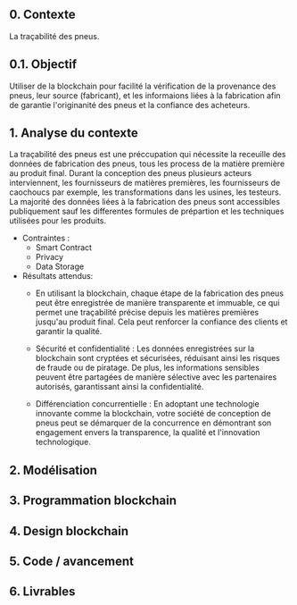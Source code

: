## 0. Contexte 
La traçabilité des pneus.
## 0.1. Objectif
Utiliser de la blockchain pour facilité la vérification de la provenance des pneus, leur source (fabricant), et les informaions liées à la fabrication afin de garantie l'originanité des pneus et la confiance des acheteurs.
## 1. Analyse du contexte 
La traçabilité des pneus est une préccupation qui nécessite la receuille des données de fabrication des pneus, tous les process de la matière première au produit final.
Durant la conception des pneus plusieurs acteurs interviennent, les fournisseurs de matières premières, les fournisseurs de caochoucs par exemple, les transformations dans les usines, les testeurs. La majorité des données liées à la fabrication des pneus sont accessibles publiquement sauf les differentes formules de prépartion et les techniques utilisées pour les produits. 

* Contraintes :
  - Smart Contract
  - Privacy
  - Data Storage
* Résultats attendus:
  - En utilisant la blockchain, chaque étape de la fabrication des pneus peut être enregistrée de manière transparente et immuable, ce qui permet une traçabilité précise depuis les matières premières jusqu'au produit final. Cela peut renforcer la confiance des clients et garantir la qualité.

  - Sécurité et confidentialité : Les données enregistrées sur la blockchain sont cryptées et sécurisées, réduisant ainsi les risques de fraude ou de piratage. De plus, les informations sensibles peuvent être partagées de manière sélective avec les partenaires autorisés, garantissant ainsi la confidentialité.

  - Différenciation concurrentielle : En adoptant une technologie innovante comme la blockchain, votre société de conception de pneus peut se démarquer de la concurrence en démontrant son engagement envers la transparence, la qualité et l'innovation technologique.

## 2. Modélisation


## 3. Programmation blockchain

## 4. Design blockchain

## 5. Code / avancement

## 6. Livrables
